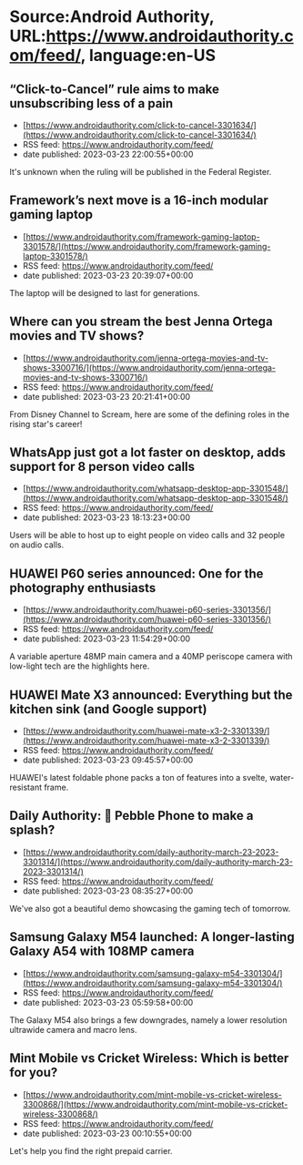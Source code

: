 # Source:Android Authority, URL:https://www.androidauthority.com/feed/, language:en-US

## “Click-to-Cancel” rule aims to make unsubscribing less of a pain
 - [https://www.androidauthority.com/click-to-cancel-3301634/](https://www.androidauthority.com/click-to-cancel-3301634/)
 - RSS feed: https://www.androidauthority.com/feed/
 - date published: 2023-03-23 22:00:55+00:00

It's unknown when the ruling will be published in the Federal Register.

## Framework’s next move is a 16-inch modular gaming laptop
 - [https://www.androidauthority.com/framework-gaming-laptop-3301578/](https://www.androidauthority.com/framework-gaming-laptop-3301578/)
 - RSS feed: https://www.androidauthority.com/feed/
 - date published: 2023-03-23 20:39:07+00:00

The laptop will be designed to last for generations.

## Where can you stream the best Jenna Ortega movies and TV shows?
 - [https://www.androidauthority.com/jenna-ortega-movies-and-tv-shows-3300716/](https://www.androidauthority.com/jenna-ortega-movies-and-tv-shows-3300716/)
 - RSS feed: https://www.androidauthority.com/feed/
 - date published: 2023-03-23 20:21:41+00:00

From Disney Channel to Scream, here are some of the defining roles in the rising star's career!

## WhatsApp just got a lot faster on desktop, adds support for 8 person video calls
 - [https://www.androidauthority.com/whatsapp-desktop-app-3301548/](https://www.androidauthority.com/whatsapp-desktop-app-3301548/)
 - RSS feed: https://www.androidauthority.com/feed/
 - date published: 2023-03-23 18:13:23+00:00

Users will be able to host up to eight people on video calls and 32 people on audio calls.

## HUAWEI P60 series announced: One for the photography enthusiasts
 - [https://www.androidauthority.com/huawei-p60-series-3301356/](https://www.androidauthority.com/huawei-p60-series-3301356/)
 - RSS feed: https://www.androidauthority.com/feed/
 - date published: 2023-03-23 11:54:29+00:00

A variable aperture 48MP main camera and a 40MP periscope camera with low-light tech are the highlights here.

## HUAWEI Mate X3 announced: Everything but the kitchen sink (and Google support)
 - [https://www.androidauthority.com/huawei-mate-x3-2-3301339/](https://www.androidauthority.com/huawei-mate-x3-2-3301339/)
 - RSS feed: https://www.androidauthority.com/feed/
 - date published: 2023-03-23 09:45:57+00:00

HUAWEI's latest foldable phone packs a ton of features into a svelte, water-resistant frame.

## Daily Authority: 📱 Pebble Phone to make a splash?
 - [https://www.androidauthority.com/daily-authority-march-23-2023-3301314/](https://www.androidauthority.com/daily-authority-march-23-2023-3301314/)
 - RSS feed: https://www.androidauthority.com/feed/
 - date published: 2023-03-23 08:35:27+00:00

We've also got a beautiful demo showcasing the gaming tech of tomorrow.

## Samsung Galaxy M54 launched: A longer-lasting Galaxy A54 with 108MP camera
 - [https://www.androidauthority.com/samsung-galaxy-m54-3301304/](https://www.androidauthority.com/samsung-galaxy-m54-3301304/)
 - RSS feed: https://www.androidauthority.com/feed/
 - date published: 2023-03-23 05:59:58+00:00

The Galaxy M54 also brings a few downgrades, namely a lower resolution ultrawide camera and macro lens.

## Mint Mobile vs Cricket Wireless: Which is better for you?
 - [https://www.androidauthority.com/mint-mobile-vs-cricket-wireless-3300868/](https://www.androidauthority.com/mint-mobile-vs-cricket-wireless-3300868/)
 - RSS feed: https://www.androidauthority.com/feed/
 - date published: 2023-03-23 00:10:55+00:00

Let's help you find the right prepaid carrier.

